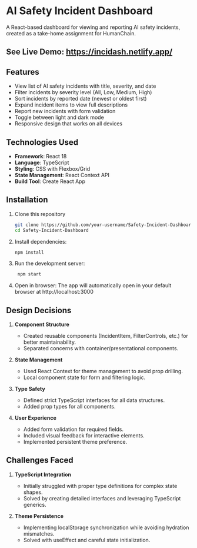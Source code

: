 # AI Safety Incident Dashboard

A React-based dashboard for viewing and reporting AI safety incidents, created as a take-home assignment for HumanChain.

## See Live Demo: https://incidash.netlify.app/

## Features

- View list of AI safety incidents with title, severity, and date
- Filter incidents by severity level (All, Low, Medium, High)
- Sort incidents by reported date (newest or oldest first)
- Expand incident items to view full descriptions
- Report new incidents with form validation
- Toggle between light and dark mode
- Responsive design that works on all devices

## Technologies Used

- **Framework**: React 18
- **Language**: TypeScript
- **Styling**: CSS with Flexbox/Grid
- **State Management**: React Context API
- **Build Tool**: Create React App

## Installation

1. Clone this repository
      ```bash
   git clone https://github.com/your-username/Safety-Incident-Dashboard.git
   cd Safety-Incident-Dashboard
2. Install dependencies:
   ```bash
   npm install
3. Run the development server:
   ```bash
    npm start
4. Open in browser:
The app will automatically open in your default browser at http://localhost:3000

## Design Decisions

1. **Component Structure**
   - Created reusable components (IncidentItem, FilterControls, etc.) for better maintainability.
   - Separated concerns with container/presentational components.

2. **State Management**
   - Used React Context for theme management to avoid prop drilling.
   - Local component state for form and filtering logic.

3. **Type Safety**
   - Defined strict TypeScript interfaces for all data structures.
   - Added prop types for all components.

4. **User Experience**
   - Added form validation for required fields.
   - Included visual feedback for interactive elements.
   - Implemented persistent theme preference.

## Challenges Faced

1. **TypeScript Integration**
   - Initially struggled with proper type definitions for complex state shapes.
   - Solved by creating detailed interfaces and leveraging TypeScript generics.

2. **Theme Persistence**
   - Implementing localStorage synchronization while avoiding hydration mismatches.
   - Solved with useEffect and careful state initialization.
